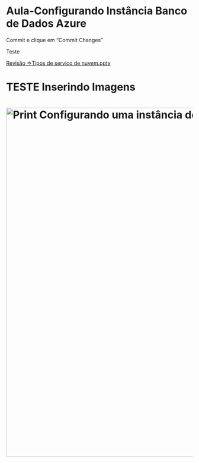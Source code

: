 # Aula-Configurando Instância Banco de Dados Azure
Commit e clique em “Commit Changes”

Teste

[Revisão =>Tipos de serviço de nuvem.pptx](https://github.com/user-attachments/files/22367070/Tipos.de.servico.de.nuvem.-.Revisao.pptx)  
# TESTE Inserindo Imagens
# <img width="943" height="939" alt="Print Configurando uma instância de Banco de Dados na Azure" src="https://github.com/user-attachments/assets/4d93f995-d6e3-4351-989a-15a1e9d44a87" />
